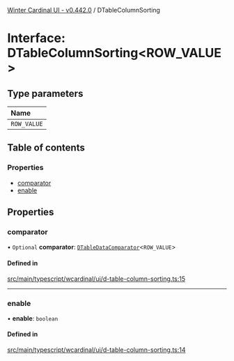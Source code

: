 [Winter Cardinal UI - v0.442.0](../index.md) / DTableColumnSorting

# Interface: DTableColumnSorting\<ROW_VALUE\>

## Type parameters

| Name |
| :------ |
| `ROW_VALUE` |

## Table of contents

### Properties

- [comparator](DTableColumnSorting.md#comparator)
- [enable](DTableColumnSorting.md#enable)

## Properties

### comparator

• `Optional` **comparator**: [`DTableDataComparator`](../index.md#dtabledatacomparator)\<`ROW_VALUE`\>

#### Defined in

[src/main/typescript/wcardinal/ui/d-table-column-sorting.ts:15](https://github.com/winter-cardinal/winter-cardinal-ui/blob/v0.442.0/src/main/typescript/wcardinal/ui/d-table-column-sorting.ts#L15)

___

### enable

• **enable**: `boolean`

#### Defined in

[src/main/typescript/wcardinal/ui/d-table-column-sorting.ts:14](https://github.com/winter-cardinal/winter-cardinal-ui/blob/v0.442.0/src/main/typescript/wcardinal/ui/d-table-column-sorting.ts#L14)
